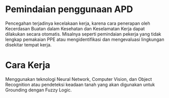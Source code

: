 # Pemindaian penggunaan APD
Pencegahan terjadinya kecelakaan kerja, karena cara penerapan oleh Kecerdasan Buatan dalam Kesehatan dan Keselamatan Kerja dapat dilakukan secara otomatis. Misalnya seperti pemindaian pekerja yang tidak lengkap pemakaian PPE atau mengidentifikasi dan mengevaluasi lingkungan disekitar tempat kerja. 
# Cara Kerja
Menggunakan teknologi Neural Network, Computer Vision, dan Object Recognition atau pendeteksi keadaan tanah yang akan digunakan untuk Grounding dengan Fuzzy Logic.
